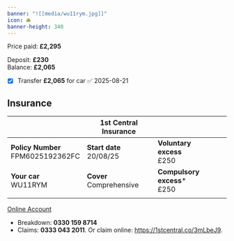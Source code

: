 ```yaml
---
banner: "![[media/wu11rym.jpg]]"
icon: 🚘
banner-height: 340
---
```

Price paid: **£2,295**

Deposit: **£230**  
Balance: **£2,065**

- [x] Transfer **£2,065** for car ✅ 2025-08-21

## Insurance

|                                        | 1st Central Insurance        |                                  |     |
| -------------------------------------- | ---------------------------- | -------------------------------- | --- |
| **Policy Number**  <br>FPM6025192362FC | **Start date**  <br>20/08/25 | **Voluntary excess**  <br>£250   |     |
| **Your car**  <br>WU11RYM              | **Cover**  <br>Comprehensive | **Compulsory excess***  <br>£250 |     |
|                                        |                              |                                  |     |  
[Online Account](https://my.1stcentralinsurance.com/customer/dashboard?policyId=ZW5jcnlwdGlvbg%253D%253DNSpG%252FzL9AYe5otQdJZVXzg%253D%253D)

* Breakdown: **0330 159 8714**
* Claims: **0333 043 2011**. Or claim online: <https://1stcentral.co/3mLbeJ9>.
